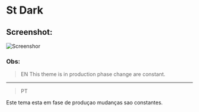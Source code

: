 # St Dark

## Screenshot:

<img alt="Screenshor" src="https://i.ibb.co/HxdjhwB/screenshot.png">

### Obs:

> EN
This theme is in production phase change are constant.
---
>PT

Este tema esta em fase de produçao mudanças sao constantes.